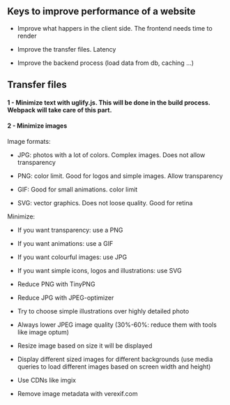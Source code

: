 ## Keys to improve performance of a website

- Improve what happers in the client side. The frontend needs time to render

- Improve the transfer files. Latency

- Improve the backend process (load data from db, caching ...)

## Transfer files

#### 1 - Minimize text with uglify.js. This will be done in the build process. Webpack will take care of this part.

#### 2 - Minimize images

Image formats:

- JPG: photos with a lot of colors. Complex images. Does not allow transparency

- PNG: color limit. Good for logos and simple images. Allow transparency

- GIF: Good for small animations. color limit

- SVG: vector graphics. Does not loose quality. Good for retina

Minimize:

- If you want transparency: use a PNG

- If you want animations: use a GIF

- If you want colourful images: use JPG

- If you want simple icons, logos and illustrations: use SVG

- Reduce PNG with TinyPNG

- Reduce JPG with JPEG-optimizer

- Try to choose simple illustrations over highly detailed photo

- Always lower JPEG image quality (30%-60%: reduce them with tools like image optum)

- Resize image based on size it will be displayed

- Display different sized images for different backgrounds (use media queries to load different images based on screen width and height)

- Use CDNs like imgix

- Remove image metadata with verexif.com
